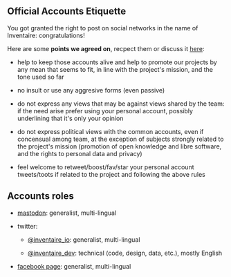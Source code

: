 <!-- LANG:EN, title="Social Network Guidelines "-->



## Official Accounts Etiquette

You got granted the right to post on social networks in the name of Inventaire: congratulations!

Here are some **points we agreed  on**, recpect them or discuss it [here]():

- help to keep those accounts alive and help to promote our projects by any mean that seems to fit, in line with the project's mission, and the tone used so far

- no insult or use any aggresive forms (even passive)

- do not express any views that may be against views shared by the team: if the need arise prefer using your personal account, possibly underlining that it's only your opinion

- do not express political views with the common accounts, even if concensual among team, at the exception of subjects strongly related to the project's mission (promotion of open knowledge and libre software, and the rights to personal data and privacy)

- feel welcome to retweet/boost/fav/star your personal account tweets/toots if related to the project and following the above rules



## Accounts roles

* [mastodon](https://mamot.fr/@inventaire): generalist, multi-lingual

* twitter:

  * [@inventaire_io](http://twitter.com/inventaire_io): generalist, multi-lingual

  * [@inventaire_dev](http://twitter.com/inventaire_dev): technical (code, design, data, etc.), mostly English

* [facebook page](http://facebook.com/inventaire.io/): generalist, multi-lingual
